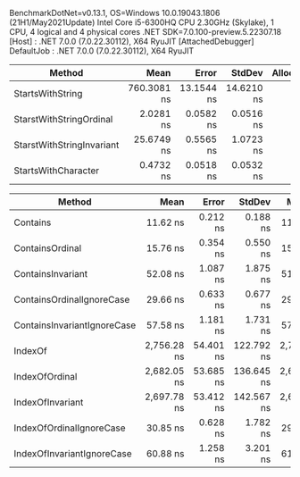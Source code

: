 ﻿BenchmarkDotNet=v0.13.1, OS=Windows 10.0.19043.1806 (21H1/May2021Update)
Intel Core i5-6300HQ CPU 2.30GHz (Skylake), 1 CPU, 4 logical and 4 physical cores
.NET SDK=7.0.100-preview.5.22307.18
  [Host]     : .NET 7.0.0 (7.0.22.30112), X64 RyuJIT  [AttachedDebugger]
  DefaultJob : .NET 7.0.0 (7.0.22.30112), X64 RyuJIT

|                    Method |        Mean |      Error |     StdDev | Allocated |
|-------------------------- |------------:|-----------:|-----------:|----------:|
|          StartsWithString | 760.3081 ns | 13.1544 ns | 14.6210 ns |         - |
|   StarstWithStringOrdinal |   2.0281 ns |  0.0582 ns |  0.0516 ns |         - |
| StarstWithStringInvariant |  25.6749 ns |  0.5565 ns |  1.0723 ns |         - |
|       StartsWithCharacter |   0.4732 ns |  0.0518 ns |  0.0532 ns |         - |


|                      Method |        Mean |     Error |     StdDev |      Median | Allocated |
|---------------------------- |------------:|----------:|-----------:|------------:|----------:|
|                    Contains |    11.62 ns |  0.212 ns |   0.188 ns |    11.58 ns |         - |
|             ContainsOrdinal |    15.76 ns |  0.354 ns |   0.550 ns |    15.81 ns |         - |
|           ContainsInvariant |    52.08 ns |  1.087 ns |   1.875 ns |    51.93 ns |         - |
|   ContainsOrdinalIgnoreCase |    29.66 ns |  0.633 ns |   0.677 ns |    29.59 ns |         - |
| ContainsInvariantIgnoreCase |    57.58 ns |  1.181 ns |   1.731 ns |    57.49 ns |         - |
|                     IndexOf | 2,756.28 ns | 54.401 ns | 122.792 ns | 2,733.78 ns |         - |
|              IndexOfOrdinal | 2,682.05 ns | 53.685 ns | 136.645 ns | 2,635.46 ns |         - |
|            IndexOfInvariant | 2,697.78 ns | 53.412 ns | 142.567 ns | 2,650.65 ns |         - |
|    IndexOfOrdinalIgnoreCase |    30.85 ns |  0.628 ns |   1.782 ns |    29.97 ns |         - |
|  IndexOfInvariantIgnoreCase |    60.88 ns |  1.258 ns |   3.201 ns |    61.80 ns |         - |